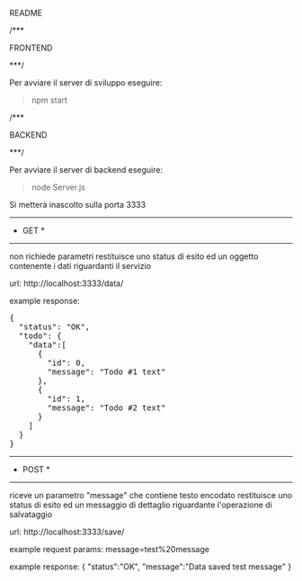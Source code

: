 README




/***

FRONTEND

***/





Per avviare il server di sviluppo eseguire:

  > npm start






/***

BACKEND

***/





Per avviare il server di backend eseguire:

  > node Server.js

Si metterà inascolto sulla porta 3333


*******
* GET *
*******

non richiede parametri
restituisce uno status di esito ed un oggetto contenente i dati riguardanti il servizio

url:
http://localhost:3333/data/

example response: 
<pre>
{
  "status": "OK",
  "todo": {
    "data":[
      {
        "id": 0,
        "message": "Todo #1 text"
      },
      {
        "id": 1,
        "message": "Todo #2 text"
      }
    ]
  }
}
</pre>

********
* POST *
********

riceve un parametro "message" che contiene testo encodato
restituisce uno status di esito ed un messaggio di dettaglio riguardante l'operazione di salvataggio

url:
http://localhost:3333/save/

example request params:
message=test%20message

example response: 
{
  "status":"OK",
  "message":"Data saved test message"
}